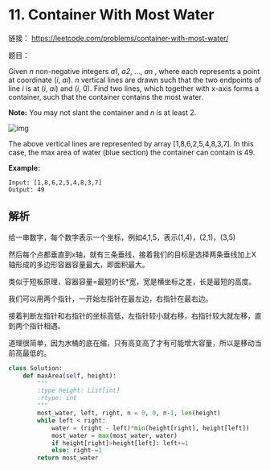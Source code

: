 # 11. Container With Most Water

链接： https://leetcode.com/problems/container-with-most-water/

题目：

Given *n* non-negative integers *a1*, *a2*, ..., *an* , where each represents a point at coordinate (*i*, *ai*). *n* vertical lines are drawn such that the two endpoints of line *i* is at (*i*, *ai*) and (*i*, 0). Find two lines, which together with x-axis forms a container, such that the container contains the most water.

**Note:** You may not slant the container and *n* is at least 2.

![img](https://s3-lc-upload.s3.amazonaws.com/uploads/2018/07/17/question_11.jpg)

The above vertical lines are represented by array [1,8,6,2,5,4,8,3,7]. In this case, the max area of water (blue section) the container can contain is 49.

**Example:**

```
Input: [1,8,6,2,5,4,8,3,7]
Output: 49
```

## 解析

给一串数字，每个数字表示一个坐标，例如4,1,5，表示(1,4)，(2,1)，(3,5)

然后每个点都垂直到x轴，就有三条垂线，接着我们的目标是选择两条垂线加上X轴形成的多边形容器容量最大，即面积最大。

类似于短板原理，容器容量=最短的长*宽，宽是横坐标之差，长是最短的高度。

我们可以用两个指针，一开始左指针在最左边，右指针在最右边。

接着判断左指针和右指针的坐标高低，左指针较小就右移，右指针较大就左移，直到两个指针相遇。

道理很简单，因为水桶的底在缩，只有高变高了才有可能增大容量，所以是移动当前高最低的。

```python
class Solution:
    def maxArea(self, height):
        """
        :type height: List[int]
        :rtype: int
        """
        most_water, left, right, n = 0, 0, n-1, len(height)
        while left < right:
            water = (right - left)*min(height[right], height[left])
            most_water = max(most_water, water)
            if height[right]>height[left]: left+=1
            else: right-=1
        return most_water
```

